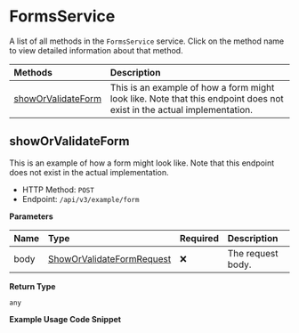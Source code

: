 # FormsService

A list of all methods in the `FormsService` service. Click on the method name to view detailed information about that method.

| Methods                                   | Description                                                                                                            |
| :---------------------------------------- | :--------------------------------------------------------------------------------------------------------------------- |
| [showOrValidateForm](#showorvalidateform) | This is an example of how a form might look like. Note that this endpoint does not exist in the actual implementation. |

## showOrValidateForm

This is an example of how a form might look like. Note that this endpoint does not exist in the actual implementation.

- HTTP Method: `POST`
- Endpoint: `/api/v3/example/form`

**Parameters**

| Name | Type                                                                | Required | Description       |
| :--- | :------------------------------------------------------------------ | :------- | :---------------- |
| body | [ShowOrValidateFormRequest](../models/ShowOrValidateFormRequest.md) | ❌       | The request body. |

**Return Type**

`any`

**Example Usage Code Snippet**

```mcp

```

<!-- This file was generated by liblab | https://liblab.com/ -->
